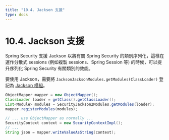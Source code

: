 ```yaml
---
title: "10.4. Jackson 支援"
type: docs
---
```


# 10.4. Jackson 支援

Spring Security 支援 Jackson 以將有關 Spring Security 的類別序列化，這樣在運作分散式 sessions (例如複製 sessions、Spring Session 等) 的時候，可以提升序列化 Spring Security 有關類別的效能。

要使用 Jackson，需要將 `JacksonJacksonModules.getModules(ClassLoader)` 登記為 [Jackson 模組](https://docs.spring.io/spring-security/site/docs/current/api/org/springframework/security/jackson2/SecurityJackson2Modules.html)。

```java
ObjectMapper mapper = new ObjectMapper();
ClassLoader loader = getClass().getClassLoader();
List<Module> modules = SecurityJackson2Modules.getModules(loader);
mapper.registerModules(modules);

// ... use ObjectMapper as normally ...
SecurityContext context = new SecurityContextImpl();
// ...
String json = mapper.writeValueAsString(context);
```